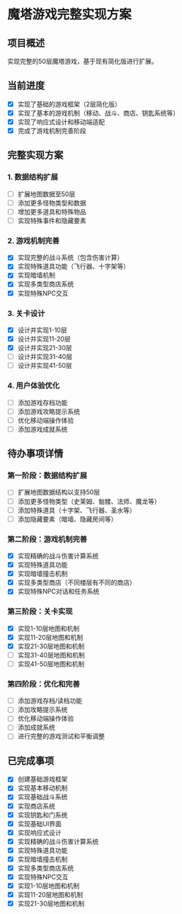 # 魔塔游戏完整实现方案

## 项目概述
实现完整的50层魔塔游戏，基于现有简化版进行扩展。

## 当前进度
- [x] 实现了基础的游戏框架（2层简化版）
- [x] 实现了基本的游戏机制（移动、战斗、商店、钥匙系统等）
- [x] 实现了响应式设计和移动端适配
- [x] 完成了游戏机制完善阶段

## 完整实现方案

### 1. 数据结构扩展
- [ ] 扩展地图数据至50层
- [ ] 添加更多怪物类型和数据
- [ ] 增加更多道具和特殊物品
- [ ] 实现特殊事件和隐藏要素

### 2. 游戏机制完善
- [x] 实现完整的战斗系统（包含伤害计算）
- [x] 实现特殊道具功能（飞行器、十字架等）
- [x] 实现暗墙机制
- [x] 实现多类型商店系统
- [x] 实现特殊NPC交互

### 3. 关卡设计
- [x] 设计并实现1-10层
- [x] 设计并实现11-20层
- [x] 设计并实现21-30层
- [ ] 设计并实现31-40层
- [ ] 设计并实现41-50层

### 4. 用户体验优化
- [ ] 添加游戏存档功能
- [ ] 添加游戏攻略提示系统
- [ ] 优化移动端操作体验
- [ ] 添加游戏成就系统

## 待办事项详情

### 第一阶段：数据结构扩展
- [ ] 扩展地图数据结构以支持50层
- [ ] 添加更多怪物类型（史莱姆、骷髅、法师、魔龙等）
- [ ] 添加特殊道具（十字架、飞行器、圣水等）
- [ ] 添加隐藏要素（暗墙、隐藏房间等）

### 第二阶段：游戏机制完善
- [x] 实现精确的战斗伤害计算系统
- [x] 实现特殊道具功能
- [x] 实现暗墙撞击机制
- [x] 实现多类型商店（不同楼层有不同的商店）
- [x] 实现特殊NPC对话和任务系统

### 第三阶段：关卡实现
- [x] 实现1-10层地图和机制
- [x] 实现11-20层地图和机制
- [x] 实现21-30层地图和机制
- [ ] 实现31-40层地图和机制
- [ ] 实现41-50层地图和机制

### 第四阶段：优化和完善
- [ ] 添加游戏存档/读档功能
- [ ] 添加攻略提示系统
- [ ] 优化移动端操作体验
- [ ] 添加成就系统
- [ ] 进行完整的游戏测试和平衡调整

## 已完成事项
- [x] 创建基础游戏框架
- [x] 实现基本移动机制
- [x] 实现基础战斗系统
- [x] 实现商店系统
- [x] 实现钥匙和门系统
- [x] 实现基础UI界面
- [x] 实现响应式设计
- [x] 实现精确的战斗伤害计算系统
- [x] 实现特殊道具功能
- [x] 实现暗墙撞击机制
- [x] 实现多类型商店系统
- [x] 实现特殊NPC交互
- [x] 实现1-10层地图和机制
- [x] 实现11-20层地图和机制
- [x] 实现21-30层地图和机制